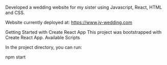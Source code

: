 Developed a wedding website for my sister using Javascript, React, HTML and CSS.

Website currently deployed at: https://www.jv-wedding.com

 
Getting Started with Create React App
This project was bootstrapped with Create React App.
Available Scripts

In the project directory, you can run:

npm start




